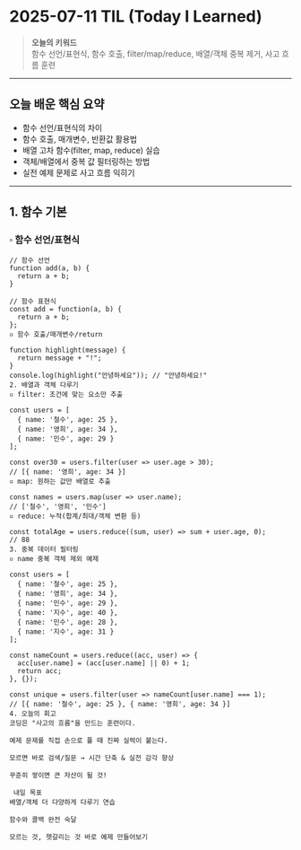 # 2025-07-11 TIL (Today I Learned)

> **오늘의 키워드**  
> 함수 선언/표현식, 함수 호출, filter/map/reduce, 배열/객체 중복 제거, 사고 흐름 훈련

---

##  오늘 배운 핵심 요약

- 함수 선언/표현식의 차이  
- 함수 호출, 매개변수, 반환값 활용법  
- 배열 고차 함수(filter, map, reduce) 실습  
- 객체/배열에서 중복 값 필터링하는 방법  
- 실전 예제 문제로 사고 흐름 익히기

---

## 1. 함수 기본

### ▫️ 함수 선언/표현식

```JS
// 함수 선언
function add(a, b) {
  return a + b;
}

// 함수 표현식
const add = function(a, b) {
  return a + b;
};
▫️ 함수 호출/매개변수/return

function highlight(message) {
  return message + "!";
}
console.log(highlight("안녕하세요")); // "안녕하세요!"
2. 배열과 객체 다루기
▫️ filter: 조건에 맞는 요소만 추출

const users = [
  { name: '철수', age: 25 },
  { name: '영희', age: 34 },
  { name: '민수', age: 29 }
];

const over30 = users.filter(user => user.age > 30);
// [{ name: '영희', age: 34 }]
▫️ map: 원하는 값만 배열로 추출

const names = users.map(user => user.name);
// ['철수', '영희', '민수']
▫️ reduce: 누적(합계/최대/객체 변환 등)

const totalAge = users.reduce((sum, user) => sum + user.age, 0);
// 88
3. 중복 데이터 필터링
▫️ name 중복 객체 제외 예제

const users = [
  { name: '철수', age: 25 },
  { name: '영희', age: 34 },
  { name: '민수', age: 29 },
  { name: '지수', age: 40 },
  { name: '민수', age: 28 },
  { name: '지수', age: 31 }
];

const nameCount = users.reduce((acc, user) => {
  acc[user.name] = (acc[user.name] || 0) + 1;
  return acc;
}, {});

const unique = users.filter(user => nameCount[user.name] === 1);
// [{ name: '철수', age: 25 }, { name: '영희', age: 34 }]
4. 오늘의 회고
코딩은 "사고의 흐름"을 만드는 훈련이다.

예제 문제를 직접 손으로 풀 때 진짜 실력이 붙는다.

모르면 바로 검색/질문 → 시간 단축 & 실전 감각 향상

꾸준히 쌓이면 큰 자산이 될 것!

 내일 목표
배열/객체 더 다양하게 다루기 연습

함수와 콜백 완전 숙달

모르는 것, 헷갈리는 것 바로 예제 만들어보기

